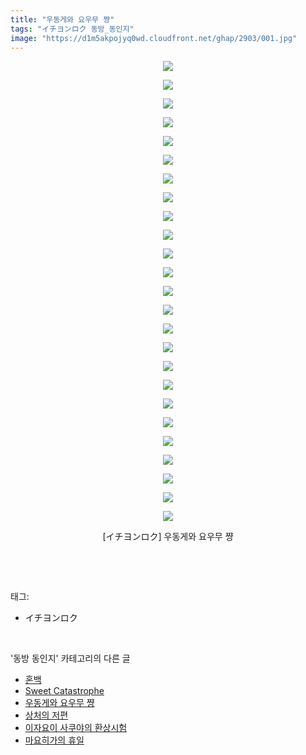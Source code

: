 ```yaml
---
title: "우동게와 요우무 쨩"
tags: "イチヨンロク 동방_동인지"
image: "https://d1m5akpojyq0wd.cloudfront.net/ghap/2903/001.jpg"
---
```

<div class="article">
<p style="text-align: center; clear: none; float: none;"><img src="{{ site.imgserver6 }}/ghap/2903/001.jpg"/></p>
<p style="text-align: center; clear: none; float: none;"><img src="{{ site.imgserver6 }}/ghap/2903/002.jpg"/></p>
<p style="text-align: center; clear: none; float: none;"><img src="{{ site.imgserver6 }}/ghap/2903/003.jpg"/></p>
<p style="text-align: center; clear: none; float: none;"><img src="{{ site.imgserver6 }}/ghap/2903/004.jpg"/></p>
<p style="text-align: center; clear: none; float: none;"><img src="{{ site.imgserver6 }}/ghap/2903/005.jpg"/></p>
<p style="text-align: center; clear: none; float: none;"><img src="{{ site.imgserver6 }}/ghap/2903/006.jpg"/></p>
<p style="text-align: center; clear: none; float: none;"><img src="{{ site.imgserver6 }}/ghap/2903/007.jpg"/></p>
<p style="text-align: center; clear: none; float: none;"><img src="{{ site.imgserver6 }}/ghap/2903/008.jpg"/></p>
<p style="text-align: center; clear: none; float: none;"><img src="{{ site.imgserver6 }}/ghap/2903/009.jpg"/></p>
<p style="text-align: center; clear: none; float: none;"><img src="{{ site.imgserver6 }}/ghap/2903/010.jpg"/></p>
<p style="text-align: center; clear: none; float: none;"><img src="{{ site.imgserver6 }}/ghap/2903/011.jpg"/></p>
<p style="text-align: center; clear: none; float: none;"><img src="{{ site.imgserver6 }}/ghap/2903/012.jpg"/></p>
<p style="text-align: center; clear: none; float: none;"><img src="{{ site.imgserver6 }}/ghap/2903/013.jpg"/></p>
<p style="text-align: center; clear: none; float: none;"><img src="{{ site.imgserver6 }}/ghap/2903/014.jpg"/></p>
<p style="text-align: center; clear: none; float: none;"><img src="{{ site.imgserver6 }}/ghap/2903/015.jpg"/></p>
<p style="text-align: center; clear: none; float: none;"><img src="{{ site.imgserver6 }}/ghap/2903/016.jpg"/></p>
<p style="text-align: center; clear: none; float: none;"><img src="{{ site.imgserver6 }}/ghap/2903/017.jpg"/></p>
<p style="text-align: center; clear: none; float: none;"><img src="{{ site.imgserver6 }}/ghap/2903/018.jpg"/></p>
<p style="text-align: center; clear: none; float: none;"><img src="{{ site.imgserver6 }}/ghap/2903/019.jpg"/></p>
<p style="text-align: center; clear: none; float: none;"><img src="{{ site.imgserver6 }}/ghap/2903/020.jpg"/></p>
<p style="text-align: center; clear: none; float: none;"><img src="{{ site.imgserver6 }}/ghap/2903/021.jpg"/></p>
<p style="text-align: center; clear: none; float: none;"><img src="{{ site.imgserver6 }}/ghap/2903/022.jpg"/></p>
<p style="text-align: center; clear: none; float: none;"><img src="{{ site.imgserver6 }}/ghap/2903/023.jpg"/></p>
<p style="text-align: center; clear: none; float: none;"><img src="{{ site.imgserver6 }}/ghap/2903/024.jpg"/></p>
<p style="text-align: center; clear: none; float: none;"><img src="{{ site.imgserver6 }}/ghap/2903/025.jpg"/></p>
<p style="text-align: center; clear: none; float: none;">[イチヨンロク] 우동게와 요우무 쨩</p>
<p><br/></p>
</div><br/>
<div class="tagTrail">
<p>태그: </p>
<ul>
<li>イチヨンロク</li>
</ul>
</div><br/>
<div class="another">
<p>'동방 동인지' 카테고리의 다른 글</p>
<ul>
<li><a href="/ghap_2905">혼백</a></li>
<li><a href="/ghap_2904">Sweet Catastrophe</a></li>
<li><a href="/ghap_2903">우동게와 요우무 쨩</a></li>
<li><a href="/ghap_2902">상처의 저편</a></li>
<li><a href="/ghap_2901">이자요이 사쿠야의 환상시험</a></li>
<li><a href="/ghap_2900">마요히가의 휴일</a></li>
</ul>
</div><br/>
<div class="cb_module cb_fluid">
<div class="cb_wrt cb_profile">
</div><!-- commentList close -->
</div><br/>
